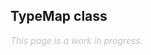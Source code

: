 ## TypeMap class
<span style="font-style: italic; color: silver;">This page is a work in progress.<span>
